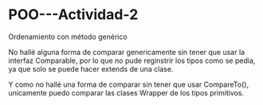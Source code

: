 # POO---Actividad-2
Ordenamiento con método genérico

No hallé alguna forma de comparar genericamente sin tener que usar la interfaz Comparable, por lo que 
no pude reginstrir los tipos como se pedía, ya que solo se puede hacer extends de una clase.

Y como no hallé una forma de comparar sin tener que usar CompareTo(), unicamente puedo comparar las clases Wrapper de los tipos primitivos.
